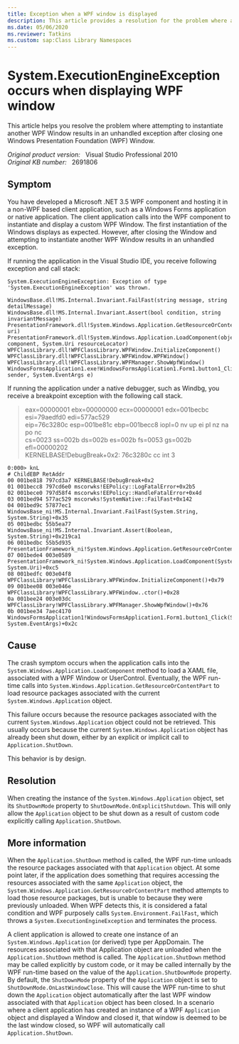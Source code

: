 ```yaml
---
title: Exception when a WPF window is displayed
description: This article provides a resolution for the problem where attempting to instantiate another WPF Window results in an unhandled exception after closing one Windows Presentation Foundation (WPF) Window.
ms.date: 05/06/2020
ms.reviewer: Tatkins
ms.custom: sap:Class Library Namespaces
---
```

# System.ExecutionEngineException occurs when displaying WPF window

This article helps you resolve the problem where attempting to instantiate another WPF Window results in an unhandled exception after closing one Windows Presentation Foundation (WPF) Window.

_Original product version:_ &nbsp; Visual Studio Professional 2010  
_Original KB number:_ &nbsp; 2691806

## Symptom

You have developed a Microsoft .NET 3.5 WPF component and hosting it in a non-WPF based client application, such as a Windows Forms application or native application. The client application calls into the WPF component to instantiate and display a custom WPF Window. The first instantiation of the Windows displays as expected. However, after closing the Window and attempting to instantiate another WPF Window results in an unhandled exception.

If running the application in the Visual Studio IDE, you receive following exception and call stack:

```console
System.ExecutionEngineException: Exception of type 'System.ExecutionEngineException' was thrown.

WindowsBase.dll!MS.Internal.Invariant.FailFast(string message, string detailMessage)
WindowsBase.dll!MS.Internal.Invariant.Assert(bool condition, string invariantMessage)
PresentationFramework.dll!System.Windows.Application.GetResourceOrContentPart(System.Uri uri)
PresentationFramework.dll!System.Windows.Application.LoadComponent(object component, System.Uri resourceLocator)
WPFClassLibrary.dll!WPFClassLibrary.WPFWindow.InitializeComponent()
WPFClassLibrary.dll!WPFClassLibrary.WPFWindow.WPFWindow()
WPFClassLibrary.dll!WPFClassLibrary.WPFManager.ShowWpfWindow()
WindowsFormsApplication1.exe!WindowsFormsApplication1.Form1.button1_Click(object sender, System.EventArgs e)
```

If running the application under a native debugger, such as Windbg, you receive a breakpoint exception with the following call stack.

> eax=00000001 ebx=00000000 ecx=00000001 edx=001becbc esi=79aedfd0 edi=577ac529  
> eip=76c3280c esp=001be81c ebp=001becc8 iopl=0 nv up ei pl nz na po nc  
> cs=0023 ss=002b ds=002b es=002b fs=0053 gs=002b efl=00000202  
> KERNELBASE!DebugBreak+0x2: 76c3280c cc int 3

```console
0:000> knL
# ChildEBP RetAddr
00 001be818 797cd3a7 KERNELBASE!DebugBreak+0x2
01 001becc8 797cd6e0 mscorwks!EEPolicy::LogFatalError+0x2b5
02 001bece0 797d58f4 mscorwks!EEPolicy::HandleFatalError+0x4d
03 001bed94 577ac529 mscorwks!SystemNative::FailFast+0x142
04 001bed9c 57877ec1 WindowsBase_ni!MS.Internal.Invariant.FailFast(System.String, System.String)+0x35
05 001bedbc 55b5ea77 WindowsBase_ni!MS.Internal.Invariant.Assert(Boolean, System.String)+0x219ca1
06 001bedbc 55b5d935 PresentationFramework_ni!System.Windows.Application.GetResourceOrContentPart(System.Uri)+0x87
07 001bede4 003e0589 PresentationFramework_ni!System.Windows.Application.LoadComponent(System.Object, System.Uri)+0xc5
08 001bedfc 003e04f8 WPFClassLibrary!WPFClassLibrary.WPFWindow.InitializeComponent()+0x79
09 001bee08 003e046e WPFClassLibrary!WPFClassLibrary.WPFWindow..ctor()+0x28
0a 001bee24 003e03dc WPFClassLibrary!WPFClassLibrary.WPFManager.ShowWpfWindow()+0x76
0b 001bee34 7aec4170 WindowsFormsApplication1!WindowsFormsApplication1.Form1.button1_Click(System.Object, System.EventArgs)+0x2c
```

## Cause

The crash symptom occurs when the application calls into the `System.Windows.Application.LoadComponent` method to load a XAML file, associated with a WPF Window or UserControl. Eventually, the WPF run-time calls into `System.Windows.Application.GetResourceOrContentPart` to load resource packages associated with the current `System.Windows.Application` object.

This failure occurs because the resource packages associated with the current `System.Windows.Application` object could not be retrieved. This usually occurs because the current `System.Windows.Application` object has already been shut down, either by an explicit or implicit call to `Application.ShutDown`.

This behavior is by design.

## Resolution

When creating the instance of the `System.Windows.Application` object, set its `ShutDownMode` property to `ShutDownMode.OnExplicitShutdown`. This will only allow the `Application` object to be shut down as a result of custom code explicitly calling `Application.ShutDown`.

## More information

When the `Application.ShutDown` method is called, the WPF run-time unloads the resource packages associated with that `Application` object. At some point later, if the application does something that requires accessing the resources associated with the same `Application` object, the `System.Windows.Application.GetResourceOrContentPart` method attempts to load those resource packages, but is unable to because they were previously unloaded. When WPF detects this, it is considered a fatal condition and WPF purposely calls `System.Environment.FailFast`, which throws a `System.ExecutionEngineException` and terminates the process.

A client application is allowed to create one instance of an `System.Windows.Application` (or derived) type per AppDomain. The resources associated with that Application object are unloaded when the `Application.ShutDown` method is called. The `Application.ShutDown` method may be called explicitly by custom code, or it may be called internally by the WPF run-time based on the value of the `Application.ShutDownMode` property. By default, the `ShutDownMode` property of the `Application` object is set to `ShutDownMode.OnLastWindowClose`. This will cause the WPF run-time to shut down the `Application` object automatically after the last WPF window associated with that `Application` object has been closed. In a scenario where a client application has created an instance of a WPF `Application` object and displayed a Window and closed it, that window is deemed to be the last window closed, so WPF will automatically call `Application.ShutDown`.

